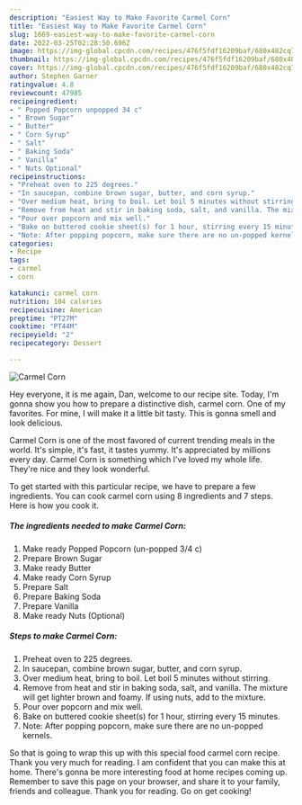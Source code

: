 ```yaml
---
description: "Easiest Way to Make Favorite Carmel Corn"
title: "Easiest Way to Make Favorite Carmel Corn"
slug: 1669-easiest-way-to-make-favorite-carmel-corn
date: 2022-03-25T02:28:50.696Z
image: https://img-global.cpcdn.com/recipes/476f5fdf16209baf/680x482cq70/carmel-corn-recipe-main-photo.jpg
thumbnail: https://img-global.cpcdn.com/recipes/476f5fdf16209baf/680x482cq70/carmel-corn-recipe-main-photo.jpg
cover: https://img-global.cpcdn.com/recipes/476f5fdf16209baf/680x482cq70/carmel-corn-recipe-main-photo.jpg
author: Stephen Garner
ratingvalue: 4.8
reviewcount: 47985
recipeingredient:
- " Popped Popcorn unpopped 34 c"
- " Brown Sugar"
- " Butter"
- " Corn Syrup"
- " Salt"
- " Baking Soda"
- " Vanilla"
- " Nuts Optional"
recipeinstructions:
- "Preheat oven to 225 degrees."
- "In saucepan, combine brown sugar, butter, and corn syrup."
- "Over medium heat, bring to boil. Let boil 5 minutes without stirring."
- "Remove from heat and stir in baking soda, salt, and vanilla. The mixture will get lighter brown and foamy. If using nuts, add to the mixture."
- "Pour over popcorn and mix well."
- "Bake on buttered cookie sheet(s) for 1 hour, stirring every 15 minutes."
- "Note: After popping popcorn, make sure there are no un-popped kernels."
categories:
- Recipe
tags:
- carmel
- corn

katakunci: carmel corn 
nutrition: 104 calories
recipecuisine: American
preptime: "PT27M"
cooktime: "PT44M"
recipeyield: "2"
recipecategory: Dessert

---
```



![Carmel Corn](https://img-global.cpcdn.com/recipes/476f5fdf16209baf/680x482cq70/carmel-corn-recipe-main-photo.jpg)

Hey everyone, it is me again, Dan, welcome to our recipe site. Today, I'm gonna show you how to prepare a distinctive dish, carmel corn. One of my favorites. For mine, I will make it a little bit tasty. This is gonna smell and look delicious.

Carmel Corn is one of the most favored of current trending meals in the world. It's simple, it's fast, it tastes yummy. It's appreciated by millions every day. Carmel Corn is something which I've loved my whole life. They're nice and they look wonderful.




To get started with this particular recipe, we have to prepare a few ingredients. You can cook carmel corn using 8 ingredients and 7 steps. Here is how you cook it.

<!--inarticleads1-->

##### The ingredients needed to make Carmel Corn:

1. Make ready  Popped Popcorn (un-popped 3/4 c)
1. Prepare  Brown Sugar
1. Make ready  Butter
1. Make ready  Corn Syrup
1. Prepare  Salt
1. Prepare  Baking Soda
1. Prepare  Vanilla
1. Make ready  Nuts (Optional)




<!--inarticleads2-->

##### Steps to make Carmel Corn:

1. Preheat oven to 225 degrees.
1. In saucepan, combine brown sugar, butter, and corn syrup.
1. Over medium heat, bring to boil. Let boil 5 minutes without stirring.
1. Remove from heat and stir in baking soda, salt, and vanilla. The mixture will get lighter brown and foamy. If using nuts, add to the mixture.
1. Pour over popcorn and mix well.
1. Bake on buttered cookie sheet(s) for 1 hour, stirring every 15 minutes.
1. Note: After popping popcorn, make sure there are no un-popped kernels.




So that is going to wrap this up with this special food carmel corn recipe. Thank you very much for reading. I am confident that you can make this at home. There's gonna be more interesting food at home recipes coming up. Remember to save this page on your browser, and share it to your family, friends and colleague. Thank you for reading. Go on get cooking!
